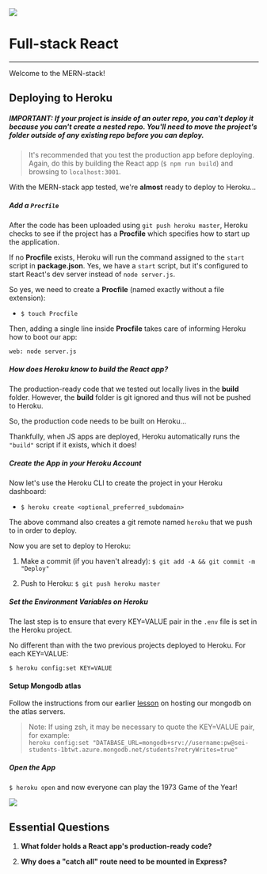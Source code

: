 <img src="https://i.imgur.com/fx2orT2.png">

# Full-stack React
---

Welcome to the MERN-stack!

## Deploying to Heroku

##### IMPORTANT: If your project is inside of an outer repo, you can't deploy it because you can't create a nested repo.  You'll need to move the project's folder outside of any existing repo before you can deploy.


> It's recommended that you test the production app before deploying.  Again, do this by building the React app (`$ npm run build`) and browsing to `localhost:3001`.

With the MERN-stack app tested, we're **almost** ready to deploy to Heroku...

##### Add a `Procfile`

After the code has been uploaded using `git push heroku master`, Heroku checks to see if the project has a **Procfile** which specifies how to start up the application.

If no **Procfile** exists, Heroku will run the command assigned to the `start` script in **package.json**. Yes, we have a `start` script, but it's configured to start React's dev server instead of `node server.js`.

So yes, we need to create a **Procfile** (named exactly without a file extension):

- `$ touch Procfile`

Then, adding a single line inside **Procfile** takes care of informing Heroku how to boot our app:

```
web: node server.js
```

##### How does Heroku know to build the React app?

The production-ready code that we tested out locally lives in the **build** folder. However, the **build** folder is git ignored and thus will not be pushed to Heroku.

So, the production code needs to be built on Heroku...

Thankfully, when JS apps are deployed, Heroku automatically runs the `"build"` script if it exists, which it does!

##### Create the App in your Heroku Account

Now let's use the Heroku CLI to create the project in your Heroku dashboard:

- `$ heroku create <optional_preferred_subdomain>`

The above command also creates a git remote named `heroku` that we push to in order to deploy.

Now you are set to deploy to Heroku:

1. Make a commit (if you haven't already): `$ git add -A && git commit -m "Deploy"`

2. Push to Heroku: `$ git push heroku master`

##### Set the Environment Variables on Heroku

The last step is to ensure that every KEY=VALUE pair in the `.env` file is set in the Heroku project.

No different than with the two previous projects deployed to Heroku. For each KEY=VALUE:

```
$ heroku config:set KEY=VALUE
```

#### Setup Mongodb atlas

Follow the instructions from our earlier [lesson](https://git.generalassemb.ly/SEI-CC/SEI-R-10-19/blob/master/work/w05/d5/atlas-hosted-mongodb.md) on hosting our mongodb on the atlas servers.

> Note: If using zsh, it may be necessary to quote the KEY=VALUE pair, for example:<br>
> `heroku config:set "DATABASE_URL=mongodb+srv://username:pw@sei-students-1btwt.azure.mongodb.net/students?retryWrites=true"`



##### Open the App

`$ heroku open` and now everyone can play the 1973 Game of the Year!

<img src="https://i.imgur.com/jyfJ4gy.png">

## Essential Questions

1. **What folder holds a React app's production-ready code?**

2. **Why does a "catch all" route need to be mounted in Express?** 

